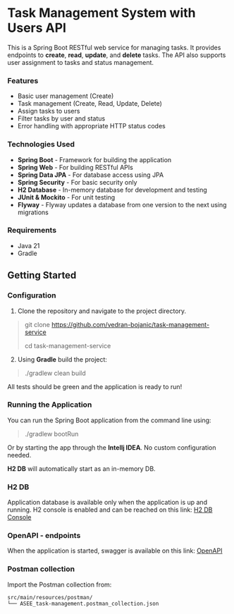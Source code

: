 # Task Management System with Users API

This is a Spring Boot RESTful web service for managing tasks.
It provides endpoints to **create**, **read**, **update**, and **delete** tasks.
The API also supports user assignment to tasks and status management.

### Features

- Basic user management (Create)
- Task management (Create, Read, Update, Delete)
- Assign tasks to users
- Filter tasks by user and status
- Error handling with appropriate HTTP status codes

### Technologies Used

- **Spring Boot** - Framework for building the application
- **Spring Web** - For building RESTful APIs
- **Spring Data JPA** - For database access using JPA
- **Spring Security** - For basic security only
- **H2 Database** - In-memory database for development and testing
- **JUnit & Mockito** - For unit testing
- **Flyway** - Flyway updates a database from one version to the next using migrations

### Requirements

- Java 21
- Gradle

## Getting Started

### Configuration

1. Clone the repository and navigate to the project directory.

> git clone https://github.com/vedran-bojanic/task-management-service
>
> cd task-management-service

2. Using **Gradle** build the project:

> ./gradlew clean build

All tests should be green and the application is ready to run!

### Running the Application
You can run the Spring Boot application from the command line using:

> ./gradlew bootRun

Or by starting the app through the **Intellj IDEA**.
No custom configuration needed.

**H2 DB** will automatically start as an in-memory DB.

### H2 DB

Application database is available only when the application is up and running.
H2 console is enabled and can be reached on this link: [H2 DB Console](http://localhost:8080/h2-console)

### OpenAPI - endpoints

When the application is started, swagger is available on this link: [OpenAPI](http://localhost:8080/swagger-ui/index.html)

### Postman collection

Import the Postman collection from:
```
src/main/resources/postman/
└── ASEE_task-management.postman_collection.json
```